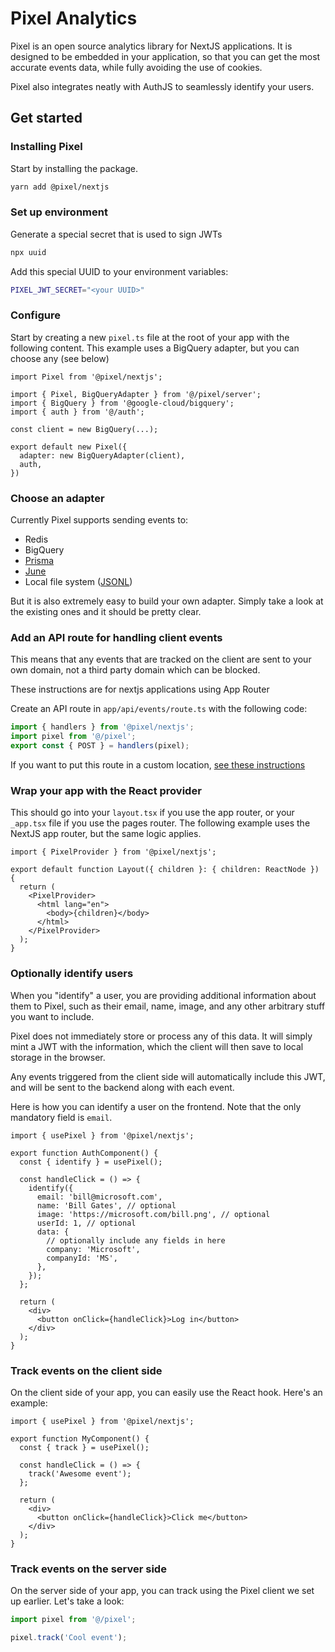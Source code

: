 # Pixel Analytics

Pixel is an open source analytics library for NextJS applications. It is designed to be
embedded in your application, so that you can get the most accurate events data, while
fully avoiding the use of cookies.

Pixel also integrates neatly with AuthJS to seamlessly identify your users.

## Get started

### Installing Pixel

Start by installing the package.

```bash
yarn add @pixel/nextjs
```

### Set up environment

Generate a special secret that is used to sign JWTs

```bash
npx uuid
```

Add this special UUID to your environment variables:

```bash
PIXEL_JWT_SECRET="<your UUID>"
```

### Configure

Start by creating a new `pixel.ts` file at the root of your app with the following content. This example uses a BigQuery adapter, but you can choose any (see below)

```tsx
import Pixel from '@pixel/nextjs';

import { Pixel, BigQueryAdapter } from '@/pixel/server';
import { BigQuery } from '@google-cloud/bigquery';
import { auth } from '@/auth';

const client = new BigQuery(...);

export default new Pixel({
  adapter: new BigQueryAdapter(client),
  auth,
})
```

### Choose an adapter

Currently Pixel supports sending events to:

- Redis
- BigQuery
- [Prisma](https://prisma.io)
- [June](https://june.so)
- Local file system ([JSONL](https://jsonlines.org/))

But it is also extremely easy to build your own adapter. Simply take a look at the existing ones and it should be pretty clear.

### Add an API route for handling client events

This means that any events that are tracked on the client are sent to your own domain,
not a third party domain which can be blocked.

These instructions are for nextjs applications using App Router

Create an API route in `app/api/events/route.ts` with the following code:

```ts
import { handlers } from '@pixel/nextjs';
import pixel from '@/pixel';
export const { POST } = handlers(pixel);
```

If you want to put this route in a custom location, [see these instructions](https://github.com/sneub/pixel/blob/main/docs/custom-api-route.md)

### Wrap your app with the React provider

This should go into your `layout.tsx` if you use the app router, or your `_app.tsx` file if you use the pages router. The following example uses the NextJS app router, but the same logic applies.

```tsx
import { PixelProvider } from '@pixel/nextjs';

export default function Layout({ children }: { children: ReactNode }) {
  return (
    <PixelProvider>
      <html lang="en">
        <body>{children}</body>
      </html>
    </PixelProvider>
  );
}
```

### Optionally identify users

When you "identify" a user, you are providing additional information about them to Pixel, such
as their email, name, image, and any other arbitrary stuff you want to include.

Pixel does not immediately store or process any of this data. It will simply mint a JWT with the
information, which the client will then save to local storage in the browser.

Any events triggered from the client side will automatically include this JWT, and will be sent
to the backend along with each event.

Here is how you can identify a user on the frontend. Note that the only mandatory field is `email`.

```tsx
import { usePixel } from '@pixel/nextjs';

export function AuthComponent() {
  const { identify } = usePixel();

  const handleClick = () => {
    identify({
      email: 'bill@microsoft.com',
      name: 'Bill Gates', // optional
      image: 'https://microsoft.com/bill.png', // optional
      userId: 1, // optional
      data: {
        // optionally include any fields in here
        company: 'Microsoft',
        companyId: 'MS',
      },
    });
  };

  return (
    <div>
      <button onClick={handleClick}>Log in</button>
    </div>
  );
}
```

### Track events on the client side

On the client side of your app, you can easily use the React hook. Here's an example:

```tsx
import { usePixel } from '@pixel/nextjs';

export function MyComponent() {
  const { track } = usePixel();

  const handleClick = () => {
    track('Awesome event');
  };

  return (
    <div>
      <button onClick={handleClick}>Click me</button>
    </div>
  );
}
```

### Track events on the server side

On the server side of your app, you can track using the Pixel client we set up earlier. Let's take a look:

```ts
import pixel from '@/pixel';

pixel.track('Cool event');
```
